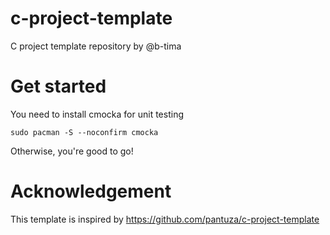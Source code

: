 # c-project-template

C project template repository by @b-tima

# Get started

You need to install cmocka for unit testing
```
sudo pacman -S --noconfirm cmocka
```

Otherwise, you're good to go!

# Acknowledgement

This template is inspired by https://github.com/pantuza/c-project-template
